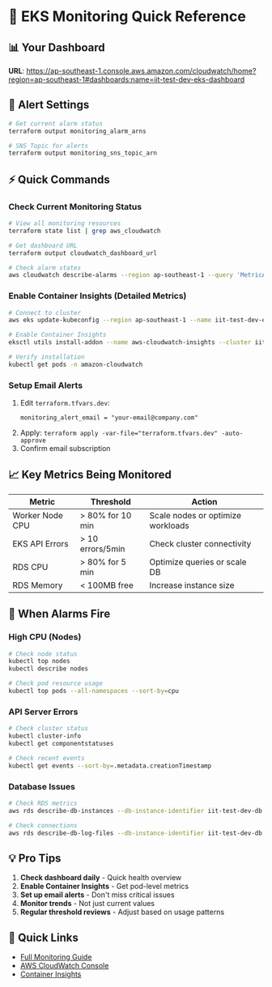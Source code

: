 # 🎯 EKS Monitoring Quick Reference

## 📊 Your Dashboard
**URL**: https://ap-southeast-1.console.aws.amazon.com/cloudwatch/home?region=ap-southeast-1#dashboards:name=iit-test-dev-eks-dashboard

## 🔔 Alert Settings
```bash
# Get current alarm status
terraform output monitoring_alarm_arns

# SNS Topic for alerts
terraform output monitoring_sns_topic_arn
```

## ⚡ Quick Commands

### Check Current Monitoring Status
```bash
# View all monitoring resources
terraform state list | grep aws_cloudwatch

# Get dashboard URL
terraform output cloudwatch_dashboard_url

# Check alarm states
aws cloudwatch describe-alarms --region ap-southeast-1 --query 'MetricAlarms[?starts_with(AlarmName, `iit-test-dev-eks`)].{Name:AlarmName,State:StateValue,Reason:StateReason}'
```

### Enable Container Insights (Detailed Metrics)
```bash
# Connect to cluster
aws eks update-kubeconfig --region ap-southeast-1 --name iit-test-dev-eks

# Enable Container Insights
eksctl utils install-addon --name aws-cloudwatch-insights --cluster iit-test-dev-eks --region ap-southeast-1

# Verify installation
kubectl get pods -n amazon-cloudwatch
```

### Setup Email Alerts
1. Edit `terraform.tfvars.dev`:
   ```hcl
   monitoring_alert_email = "your-email@company.com"
   ```
2. Apply: `terraform apply -var-file="terraform.tfvars.dev" -auto-approve`
3. Confirm email subscription

## 📈 Key Metrics Being Monitored

| Metric | Threshold | Action |
|--------|-----------|--------|
| Worker Node CPU | > 80% for 10 min | Scale nodes or optimize workloads |
| EKS API Errors | > 10 errors/5min | Check cluster connectivity |
| RDS CPU | > 80% for 5 min | Optimize queries or scale DB |
| RDS Memory | < 100MB free | Increase instance size |

## 🚨 When Alarms Fire

### High CPU (Nodes)
```bash
# Check node status
kubectl top nodes
kubectl describe nodes

# Check pod resource usage
kubectl top pods --all-namespaces --sort-by=cpu
```

### API Server Errors
```bash
# Check cluster status
kubectl cluster-info
kubectl get componentstatuses

# Check recent events
kubectl get events --sort-by=.metadata.creationTimestamp
```

### Database Issues
```bash
# Check RDS metrics
aws rds describe-db-instances --db-instance-identifier iit-test-dev-db

# Check connections
aws rds describe-db-log-files --db-instance-identifier iit-test-dev-db
```

## 💡 Pro Tips

1. **Check dashboard daily** - Quick health overview
2. **Enable Container Insights** - Get pod-level metrics
3. **Set up email alerts** - Don't miss critical issues
4. **Monitor trends** - Not just current values
5. **Regular threshold reviews** - Adjust based on usage patterns

## 🔗 Quick Links
- [Full Monitoring Guide](EKS-MONITORING-GUIDE.md)
- [AWS CloudWatch Console](https://ap-southeast-1.console.aws.amazon.com/cloudwatch/)
- [Container Insights](https://ap-southeast-1.console.aws.amazon.com/cloudwatch/home?region=ap-southeast-1#container-insights:)
